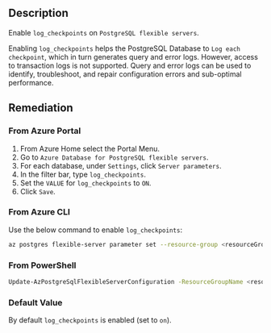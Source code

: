 ## Description

Enable `log_checkpoints` on `PostgreSQL flexible servers`.

Enabling `log_checkpoints` helps the PostgreSQL Database to `Log each checkpoint`, which in turn generates query and error logs. However, access to transaction logs is not supported. Query and error logs can be used to identify, troubleshoot, and repair configuration errors and sub-optimal performance.

## Remediation

### From Azure Portal

1. From Azure Home select the Portal Menu.
2. Go to `Azure Database for PostgreSQL flexible servers`.
3. For each database, under `Settings`, click `Server parameters`.
4. In the filter bar, type `log_checkpoints`.
5. Set the `VALUE` for `log_checkpoints` to `ON`.
6. Click `Save`.

### From Azure CLI

Use the below command to enable `log_checkpoints`:

```bash
az postgres flexible-server parameter set --resource-group <resourceGroup> --server-name <serverName> --name log_checkpoints --value on
```

### From PowerShell

```bash
Update-AzPostgreSqlFlexibleServerConfiguration -ResourceGroupName <resourceGroup> -ServerName <serverName> -Name log_checkpoints -Value on 
```

### Default Value

By default `log_checkpoints` is enabled (set to `on`).
